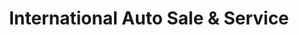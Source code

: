 ---
title: "International Auto Sale & Service"
url: /ecorse/international-auto-sale-and-service/
shop: car
---